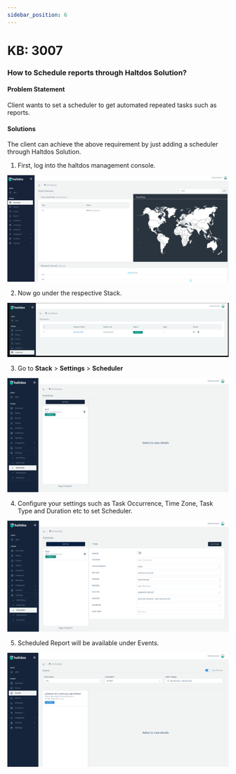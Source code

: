 ```yaml
---
sidebar_position: 6
---
```


# KB: 3007

### How to Schedule reports through Haltdos Solution?

#### Problem Statement

Client wants to set a scheduler to get automated repeated tasks such as reports. 

#### Solutions

The client can achieve the above requirement by just adding a scheduler through Haltdos Solution.

1. First, log into the haltdos management console.

![report](/img/knowledgebase/repo1.png)

2. Now go under the respective Stack.

![report](/img/knowledgebase/repo2.png)

3. Go to **Stack** > **Settings** > **Scheduler**

![report](/img/knowledgebase/repo3.png)

4. Configure your settings such as Task Occurrence, Time Zone, Task Type and Duration etc to set Scheduler.

![report](/img/knowledgebase/repo4.png)

5. Scheduled Report will be available under Events. 

![report](/img/knowledgebase/repo5.png)